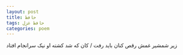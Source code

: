 ```yaml
---
layout: post
title: حافظ
tags: حافظ غزل
categories: poem
---
```


زیر شمشیر غمش رقص کنان باید رفت / کان که شد کشته او نیک سرانجام افتاد